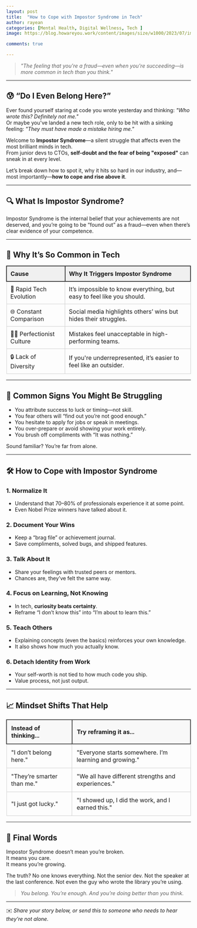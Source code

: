 ```yaml
---
layout: post
title:  "How to Cope with Impostor Syndrome in Tech"
author: rayean
categories: [Mental Health, Digital Wellness, Tech ]
image: https://blog.howareyou.work/content/images/size/w1000/2023/07/imposter-syndrome-software-development.jpg

comments: true

---
```


> _"The feeling that you're a fraud—even when you're succeeding—is more common in tech than you think."_

---

## 😰 “Do I Even Belong Here?”

Ever found yourself staring at code you wrote yesterday and thinking: *"Who wrote this? Definitely not me."*  
Or maybe you've landed a new tech role, only to be hit with a sinking feeling: *"They must have made a mistake hiring me."*

Welcome to **Impostor Syndrome**—a silent struggle that affects even the most brilliant minds in tech.  
From junior devs to CTOs, **self-doubt and the fear of being "exposed"** can sneak in at every level.

Let’s break down how to spot it, why it hits so hard in our industry, and—most importantly—**how to cope and rise above it**.

---

## 🔍 What Is Impostor Syndrome?

Impostor Syndrome is the internal belief that your achievements are not deserved, and you’re going to be “found out” as a fraud—even when there’s clear evidence of your competence.

---

## 🧠 Why It’s So Common in Tech

<table style="width: 100%; border-collapse: collapse; margin-top: 1em;">
  <thead>
    <tr style="background-color: #f0f0f0;">
      <th style="border: 2px solid #333; padding: 10px; text-align: left;">Cause</th>
      <th style="border: 2px solid #333; padding: 10px; text-align: left;">Why It Triggers Impostor Syndrome</th>
    </tr>
  </thead>
  <tbody>
    <tr>
      <td style="border: 1px solid #ccc; padding: 10px;">🚀 Rapid Tech Evolution</td>
      <td style="border: 1px solid #ccc; padding: 10px;">It’s impossible to know everything, but easy to feel like you should.</td>
    </tr>
    <tr>
      <td style="border: 1px solid #ccc; padding: 10px;">🌐 Constant Comparison</td>
      <td style="border: 1px solid #ccc; padding: 10px;">Social media highlights others’ wins but hides their struggles.</td>
    </tr>
    <tr>
      <td style="border: 1px solid #ccc; padding: 10px;">👨‍💻 Perfectionist Culture</td>
      <td style="border: 1px solid #ccc; padding: 10px;">Mistakes feel unacceptable in high-performing teams.</td>
    </tr>
    <tr>
      <td style="border: 1px solid #ccc; padding: 10px;">🔒 Lack of Diversity</td>
      <td style="border: 1px solid #ccc; padding: 10px;">If you're underrepresented, it’s easier to feel like an outsider.</td>
    </tr>
  </tbody>
</table>

---

## 🚨 Common Signs You Might Be Struggling

- You attribute success to luck or timing—not skill.
- You fear others will “find out you’re not good enough.”
- You hesitate to apply for jobs or speak in meetings.
- You over-prepare or avoid showing your work entirely.
- You brush off compliments with “It was nothing.”

Sound familiar? You’re far from alone.

---

## 🛠️ How to Cope with Impostor Syndrome

### 1. **Normalize It**
- Understand that 70–80% of professionals experience it at some point.
- Even Nobel Prize winners have talked about it.

### 2. **Document Your Wins**
- Keep a “brag file” or achievement journal.
- Save compliments, solved bugs, and shipped features.

### 3. **Talk About It**
- Share your feelings with trusted peers or mentors.
- Chances are, they’ve felt the same way.

### 4. **Focus on Learning, Not Knowing**
- In tech, **curiosity beats certainty**.
- Reframe “I don’t know this” into “I’m about to learn this.”

### 5. **Teach Others**
- Explaining concepts (even the basics) reinforces your own knowledge.
- It also shows how much you actually know.

### 6. **Detach Identity from Work**
- Your self-worth is not tied to how much code you ship.
- Value process, not just output.

---

## 📈 Mindset Shifts That Help

<table style="width:100%; border-collapse: collapse; margin-top: 1em;">
  <thead>
    <tr style="background-color:#f8f8f8;">
      <th style="border: 2px solid #444; padding: 12px; text-align: left;">Instead of thinking...</th>
      <th style="border: 2px solid #444; padding: 12px; text-align: left;">Try reframing it as...</th>
    </tr>
  </thead>
  <tbody>
    <tr>
      <td style="border: 1px solid #ccc; padding: 12px;">"I don’t belong here."</td>
      <td style="border: 1px solid #ccc; padding: 12px;">"Everyone starts somewhere. I’m learning and growing."</td>
    </tr>
    <tr>
      <td style="border: 1px solid #ccc; padding: 12px;">"They’re smarter than me."</td>
      <td style="border: 1px solid #ccc; padding: 12px;">"We all have different strengths and experiences."</td>
    </tr>
    <tr>
      <td style="border: 1px solid #ccc; padding: 12px;">"I just got lucky."</td>
      <td style="border: 1px solid #ccc; padding: 12px;">"I showed up, I did the work, and I earned this."</td>
    </tr>
  </tbody>
</table>


---

## 💬 Final Words

Impostor Syndrome doesn’t mean you’re broken.  
It means you care.  
It means you’re growing.

The truth? No one knows everything. Not the senior dev. Not the speaker at the last conference. Not even the guy who wrote the library you’re using.

> _You belong. You’re enough. And you’re doing better than you think._

---

✉️ _Share your story below, or send this to someone who needs to hear they’re not alone._

